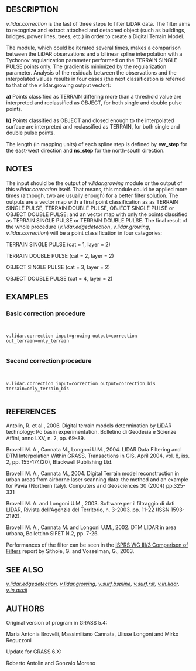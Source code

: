 
## DESCRIPTION

*v.lidar.correction* is the last of three steps to filter LiDAR
data. The filter aims to recognize and extract attached and
detached object (such as buildings, bridges, power lines, trees, etc.)
in order to create a Digital Terrain Model.

The module, which could be iterated several times, makes a comparison
between the LiDAR observations and a bilinear spline interpolation with
a Tychonov regularization parameter performed on the TERRAIN SINGLE PULSE
points only. The gradient is minimized by the regularization parameter.
Analysis of the residuals between the observations and the interpolated
values results in four cases (the next classification is referred to that
of the v.lidar.growing output vector):

**a)** Points classified as TERRAIN differing more than a threshold
value are interpreted and reclassified as OBJECT, for both single and
double pulse points.

**b)** Points classified as OBJECT and closed enough to the
interpolated surface are interpreted and reclassified as TERRAIN, for
both single and double pulse points.

The length (in mapping units) of each spline step is defined by
**ew\_step** for the east-west direction and **ns\_step** for the
north-south direction.

## NOTES

The input should be the output of *v.lidar.growing* module or the
output of this *v.lidar.correction* itself. That means, this module
could be applied more times (although, two are usually enough) for a better
filter solution. The outputs are a vector map with a final point classification
as as TERRAIN SINGLE PULSE, TERRAIN DOUBLE PULSE, OBJECT SINGLE PULSE or
OBJECT DOUBLE PULSE; and an vector map with only the points classified as
TERRAIN SINGLE PULSE or TERRAIN DOUBLE PULSE.
The final result of the whole procedure (*v.lidar.edgedetection*,
*v.lidar.growing*, *v.lidar.correction*) will be a point
classification in four categories:

TERRAIN SINGLE PULSE (cat = 1, layer = 2)

TERRAIN DOUBLE PULSE (cat = 2, layer = 2)

OBJECT SINGLE PULSE (cat = 3, layer = 2)

OBJECT DOUBLE PULSE (cat = 4, layer = 2)

## EXAMPLES

### Basic correction procedure

```


v.lidar.correction input=growing output=correction out_terrain=only_terrain


```

### Second correction procedure

```


v.lidar.correction input=correction output=correction_bis terrain=only_terrain_bis


```

## REFERENCES

Antolin, R. et al., 2006. Digital terrain models determination by LiDAR
technology: Po basin experimentation. Bolletino di Geodesia e Scienze
Affini, anno LXV, n. 2, pp. 69-89.

Brovelli M. A., Cannata M., Longoni U.M., 2004. LIDAR Data Filtering and
DTM Interpolation Within GRASS, Transactions in GIS, April 2004, vol. 8,
iss. 2, pp. 155-174(20), Blackwell Publishing Ltd.

Brovelli M. A., Cannata M., 2004. Digital Terrain model reconstruction in
urban areas from airborne laser scanning data: the method and an example
for Pavia (Northern Italy). Computers and Geosciences 30 (2004) pp.325-331

Brovelli M. A. and Longoni U.M., 2003. Software per il filtraggio di dati
LIDAR, Rivista dell'Agenzia del Territorio, n. 3-2003, pp. 11-22 (ISSN 1593-2192).

Brovelli M. A., Cannata M. and Longoni U.M., 2002. DTM LIDAR in area urbana,
Bollettino SIFET N.2, pp. 7-26.

Performances of the filter can be seen in the
[ISPRS WG III/3 Comparison of Filters](https://www.itc.nl/isprs/wgIII-3/filtertest/)
report by Sithole, G. and Vosselman, G., 2003.

## SEE ALSO

*[v.lidar.edgedetection](v.lidar.edgedetection.html),
[v.lidar.growing](v.lidar.growing.html),
[v.surf.bspline](v.surf.bspline.html),
[v.surf.rst](v.surf.rst.html),
[v.in.lidar](v.in.lidar.html),
[v.in.ascii](v.in.ascii.html)*

## AUTHORS

Original version of program in GRASS 5.4:

Maria Antonia Brovelli, Massimiliano Cannata, Ulisse Longoni and Mirko Reguzzoni

Update for GRASS 6.X:

Roberto Antolin and Gonzalo Moreno
